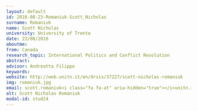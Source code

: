```yaml
---
layout: default 
id: 2016-08-23-Romaniuk-Scott_Nicholas
surname: Romaniuk
name: Scott Nicholas
university: University of Trento
date: 23/08/2016
aboutme: 
from: Canada
research_topic: International Politics and Conflict Resolution 
abstract: 
advisor: Andreatta Filippo
keywords: 
website: http://web.unitn.it/en/drsis/37227/scott-nicholas-romaniuk
img: romaniuk.jpg
email: scott.romaniuk<i class="fa fa-at" aria-hidden="true"></i>unitn.it
alt: Scott Nicholas Romaniuk
modal-id: stud24
---
```

